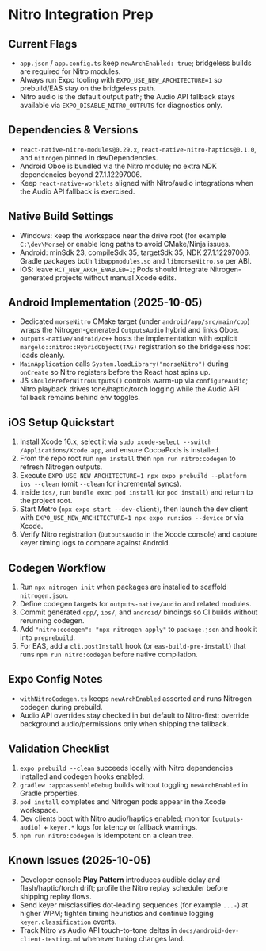 # Nitro Integration Prep

## Current Flags
- `app.json` / `app.config.ts` keep `newArchEnabled: true`; bridgeless builds are required for Nitro modules.
- Always run Expo tooling with `EXPO_USE_NEW_ARCHITECTURE=1` so prebuild/EAS stay on the bridgeless path.
- Nitro audio is the default output path; the Audio API fallback stays available via `EXPO_DISABLE_NITRO_OUTPUTS` for diagnostics only.

## Dependencies & Versions
- `react-native-nitro-modules@0.29.x`, `react-native-nitro-haptics@0.1.0`, and `nitrogen` pinned in devDependencies.
- Android Oboe is bundled via the Nitro module; no extra NDK dependencies beyond 27.1.12297006.
- Keep `react-native-worklets` aligned with Nitro/audio integrations when the Audio API fallback is exercised.

## Native Build Settings
- Windows: keep the workspace near the drive root (for example `C:\dev\Morse`) or enable long paths to avoid CMake/Ninja issues.
- Android: minSdk 23, compileSdk 35, targetSdk 35, NDK 27.1.12297006. Gradle packages both `libappmodules.so` and `libmorseNitro.so` per ABI.
- iOS: leave `RCT_NEW_ARCH_ENABLED=1`; Pods should integrate Nitrogen-generated projects without manual Xcode edits.

## Android Implementation (2025-10-05)
- Dedicated `morseNitro` CMake target (under `android/app/src/main/cpp`) wraps the Nitrogen-generated `OutputsAudio` hybrid and links Oboe.
- `outputs-native/android/c++` hosts the implementation with explicit `margelo::nitro::HybridObject(TAG)` registration so the bridgeless host loads cleanly.
- `MainApplication` calls `System.loadLibrary("morseNitro")` during `onCreate` so Nitro registers before the React host spins up.
- JS `shouldPreferNitroOutputs()` controls warm-up via `configureAudio`; Nitro playback drives tone/haptic/torch logging while the Audio API fallback remains behind env toggles.

## iOS Setup Quickstart
1. Install Xcode 16.x, select it via `sudo xcode-select --switch /Applications/Xcode.app`, and ensure CocoaPods is installed.
2. From the repo root run `npm install` then `npm run nitro:codegen` to refresh Nitrogen outputs.
3. Execute `EXPO_USE_NEW_ARCHITECTURE=1 npx expo prebuild --platform ios --clean` (omit `--clean` for incremental syncs).
4. Inside `ios/`, run `bundle exec pod install` (or `pod install`) and return to the project root.
5. Start Metro (`npx expo start --dev-client`), then launch the dev client with `EXPO_USE_NEW_ARCHITECTURE=1 npx expo run:ios --device` or via Xcode.
6. Verify Nitro registration (`OutputsAudio` in the Xcode console) and capture keyer timing logs to compare against Android.

## Codegen Workflow
1. Run `npx nitrogen init` when packages are installed to scaffold `nitrogen.json`.
2. Define codegen targets for `outputs-native/audio` and related modules.
3. Commit generated `cpp/`, `ios/`, and `android/` bindings so CI builds without rerunning codegen.
4. Add `"nitro:codegen": "npx nitrogen apply"` to `package.json` and hook it into `preprebuild`.
5. For EAS, add a `cli.postInstall` hook (or `eas-build-pre-install`) that runs `npm run nitro:codegen` before native compilation.

## Expo Config Notes
- `withNitroCodegen.ts` keeps `newArchEnabled` asserted and runs Nitrogen codegen during prebuild.
- Audio API overrides stay checked in but default to Nitro-first: override background audio/permissions only when shipping the fallback.

## Validation Checklist
1. `expo prebuild --clean` succeeds locally with Nitro dependencies installed and codegen hooks enabled.
2. `gradlew :app:assembleDebug` builds without toggling `newArchEnabled` in Gradle properties.
3. `pod install` completes and Nitrogen pods appear in the Xcode workspace.
4. Dev clients boot with Nitro audio/haptics enabled; monitor `[outputs-audio]` + `keyer.*` logs for latency or fallback warnings.
5. `npm run nitro:codegen` is idempotent on a clean tree.

## Known Issues (2025-10-05)
- Developer console **Play Pattern** introduces audible delay and flash/haptic/torch drift; profile the Nitro replay scheduler before shipping replay flows.
- Send keyer misclassifies dot-leading sequences (for example `...-`) at higher WPM; tighten timing heuristics and continue logging `keyer.classification` events.
- Track Nitro vs Audio API touch-to-tone deltas in `docs/android-dev-client-testing.md` whenever tuning changes land.
